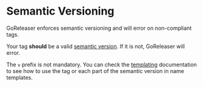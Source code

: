 # Semantic Versioning

GoReleaser enforces semantic versioning and will error on non-compliant tags.

Your tag **should** be a valid [semantic version](http://semver.org/).
If it is not, GoReleaser will error.

The `v` prefix is not mandatory. You can check the
[templating](../customization/templates.md) documentation to see how to use the
tag or each part of the semantic version in name templates.

